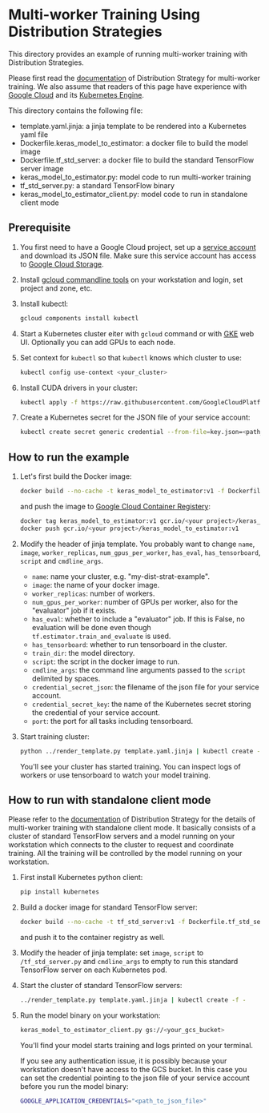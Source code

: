 # Multi-worker Training Using Distribution Strategies

This directory provides an example of running multi-worker training with
Distribution Strategies.

Please first read the
[documentation](https://github.com/tensorflow/tensorflow/blob/master/tensorflow/contrib/distribute/README.md#multi-worker-training)
of Distribution Strategy for multi-worker training. We also assume that readers
of this page have experience with [Google Cloud](https://cloud.google.com/) and
its [Kubernetes Engine](https://cloud.google.com/kubernetes-engine/).

This directory contains the following file:

-   template.yaml.jinja: a jinja template to be rendered into a Kubernetes yaml
    file
-   Dockerfile.keras_model_to_estimator: a docker file to build the model image
-   Dockerfile.tf_std_server: a docker file to build the standard TensorFlow
    server image
-   keras_model_to_estimator.py: model code to run multi-worker training
-   tf_std_server.py: a standard TensorFlow binary
-   keras_model_to_estimator_client.py: model code to run in standalone client
    mode

## Prerequisite

1.  You first need to have a Google Cloud project, set up a
    [service account](https://cloud.google.com/compute/docs/access/service-accounts)
    and download its JSON file. Make sure this service account has access to
    [Google Cloud Storage](https://cloud.google.com/storage/).
2.  Install
    [gcloud commandline tools](https://cloud.google.com/functions/docs/quickstart)
    on your workstation and login, set project and zone, etc.
3.  Install kubectl:

    ```bash
    gcloud components install kubectl
    ```

4.  Start a Kubernetes cluster eiter with `gcloud` command or with
    [GKE](https://cloud.google.com/kubernetes-engine/) web UI. Optionally you
    can add GPUs to each node.

5.  Set context for `kubectl` so that `kubectl` knows which cluster to use:

    ```bash
    kubectl config use-context <your_cluster>
    ```

6.  Install CUDA drivers in your cluster:

    ```bash
    kubectl apply -f https://raw.githubusercontent.com/GoogleCloudPlatform/container-engine-accelerators/stable/nvidia-driver-installer/cos/daemonset-preloaded.yaml
    ```

7.  Create a Kubernetes secret for the JSON file of your service account:

    ```bash
    kubectl create secret generic credential --from-file=key.json=<path_to_json_file>
    ```

## How to run the example

1.  Let's first build the Docker image:

    ```bash
    docker build --no-cache -t keras_model_to_estimator:v1 -f Dockerfile.keras_model_to_estimator .

    ```

    and push the image to
    [Google Cloud Container Registery](https://cloud.google.com/container-registry/):

    ```bash
    docker tag keras_model_to_estimator:v1 gcr.io/<your project>/keras_model_to_estimator:v1
    docker push gcr.io/<your project>/keras_model_to_estimator:v1
    ```

2.  Modify the header of jinja template. You probably want to change `name`,
    `image`, `worker_replicas`, `num_gpus_per_worker`, `has_eval`,
    `has_tensorboard`, `script` and `cmdline_args`.

    *   `name`: name your cluster, e.g. "my-dist-strat-example".
    *   `image`: the name of your docker image.
    *   `worker_replicas`: number of workers.
    *   `num_gpus_per_worker`: number of GPUs per worker, also for the
        "evaluator" job if it exists.
    *   `has_eval`: whether to include a "evaluator" job. If this is False, no
        evaluation will be done even though `tf.estimator.train_and_evaluate` is
        used.
    *   `has_tensorboard`: whether to run tensorboard in the cluster.
    *   `train_dir`: the model directory.
    *   `script`: the script in the docker image to run.
    *   `cmdline_args`: the command line arguments passed to the `script`
        delimited by spaces.
    *   `credential_secret_json`: the filename of the json file for your service
        account.
    *   `credential_secret_key`: the name of the Kubernetes secret storing the
        credential of your service account.
    *   `port`: the port for all tasks including tensorboard.

3.  Start training cluster:

    ```bash
    python ../render_template.py template.yaml.jinja | kubectl create -f -
    ```

    You'll see your cluster has started training. You can inspect logs of
    workers or use tensorboard to watch your model training.

## How to run with standalone client mode

Please refer to the
[documentation](https://github.com/tensorflow/tensorflow/blob/master/tensorflow/contrib/distribute/README.md#standalone-client-mode)
of Distribution Strategy for the details of multi-worker training with
standalone client mode. It basically consists of a cluster of standard
TensorFlow servers and a model running on your workstation which connects to the
cluster to request and coordinate training. All the training will be controlled
by the model running on your workstation.

1.  First install Kubernetes python client:

    ```bash
    pip install kubernetes
    ```

2.  Build a docker image for standard TensorFlow server:

    ```bash
    docker build --no-cache -t tf_std_server:v1 -f Dockerfile.tf_std_server .
    ```

    and push it to the container registry as well.


3.  Modify the header of jinja template: set `image`, `script` to
    `/tf_std_server.py` and `cmdline_args` to empty to run this standard
    TensorFlow server on each Kubernetes pod.

4.  Start the cluster of standard TensorFlow servers:

    ```bash python
    ../render_template.py template.yaml.jinja | kubectl create -f -
    ```

5.  Run the model binary on your workstation:

    ```bash python
    keras_model_to_estimator_client.py gs://<your_gcs_bucket>
    ```

    You'll find your
    model starts training and logs printed on your terminal.

    If you see any authentication issue, it is possibly because your workstation
    doesn't have access to the GCS bucket. In this case you can set the
    credential pointing to the json file of your service account before you run
    the model binary:

    ```bash export
    GOOGLE_APPLICATION_CREDENTIALS="<path_to_json_file>"
    ```
